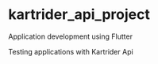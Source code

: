 # kartrider_api_project
Application development using Flutter

Testing applications with Kartrider Api
